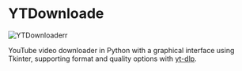 # YTDownloade
<img src="https://i.imgur.com/3qIZOqd.png" alt="YTDownloader" />r

YouTube video downloader in Python with a graphical interface using Tkinter, supporting format and quality options with <a href="https://github.com/yt-dlp/yt-dlp">yt-dlp</a>.
